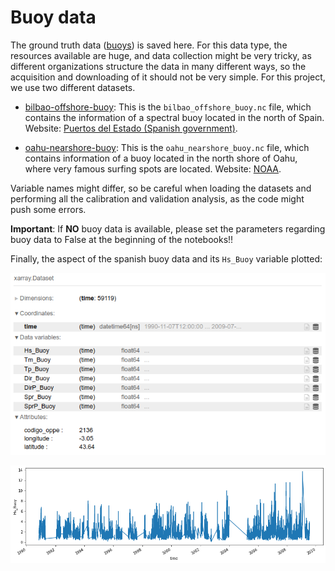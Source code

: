 # Buoy data

The ground truth data ([buoys](https://en.wikipedia.org/wiki/Buoy)) is saved here. For this data type, the resources available are huge, and data collection might be very tricky, as different organizations structure the data in many different ways, so the acquisition and downloading of it should not be very simple. For this project, we use two different datasets.

* [bilbao-offshore-buoy](http://www.puertos.es/es-es/oceanografia/Paginas/portus.aspx): This is the `bilbao_offshore_buoy.nc` file, which contains the information of a spectral buoy located in the north of Spain. Website: [Puertos del Estado (Spanish government)](http://www.puertos.es/es-es/oceanografia/Paginas/portus.aspx).

* [oahu-nearshore-buoy](https://www.ndbc.noaa.gov/): This is the `oahu_nearshore_buoy.nc` file, which contains information of a buoy located in the north shore of Oahu, where very famous surfing spots are located. Website: [NOAA](https://www.ndbc.noaa.gov/).

Variable names might differ, so be careful when loading the datasets and performing all the calibration and validation analysis, as the code might push some errors.

**Important**: If **NO** buoy data is available, please set the parameters regarding buoy data to False at the beginning of the notebooks!!

Finally, the aspect of the spanish buoy data and its `Hs_Buoy` variable plotted:

![buoy](buoy.png)

![buoy-data](buoy-data.png)
